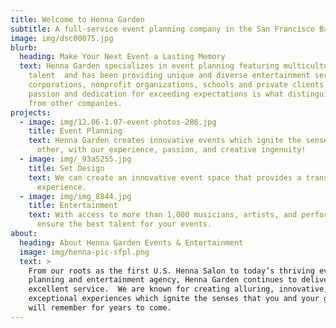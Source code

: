 ```yaml
---
title: Welcome to Henna Garden
subtitle: A full-service event planning company in the San Francisco Bay Area
image: img/dsc00075.jpg
blurb:
  heading: Make Your Next Event a Lasting Memory
  text: Henna Garden specializes in event planning featuring multicultural
    talent  and has been providing unique and diverse entertainment services to
    corporations, nonprofit organizations, schools and private clients. Our
    passion and dedication for exceeding expectations is what distinguishes us
    from other companies.
projects:
  - image: img/12.06-1.07-event-photos-286.jpg
    title: Event Planning
    text: Henna Garden creates innovative events which ignite the senses like no
      other, with our experience, passion, and creative ingenuity!
  - image: img/_93a5255.jpg
    title: Set Design
    text: We can create an innovative event space that provides a transformative
      experience.
  - image: img/img_8844.jpg
    title: Entertainment
    text: With access to more than 1,000 musicians, artists, and performers, we can
      ensure the best talent for your events.
about:
  heading: About Henna Garden Events & Entertainment
  image: img/henna-pic-sfpl.png
  text: >
    From our roots as the first U.S. Henna Salon to today’s thriving event
    planning and entertainment agency, Henna Garden continues to deliver
    excellent service.  We are known for creating alluring, innovative, and
    exceptional experiences which ignite the senses that you and your guests
    will remember for years to come.
---
```

